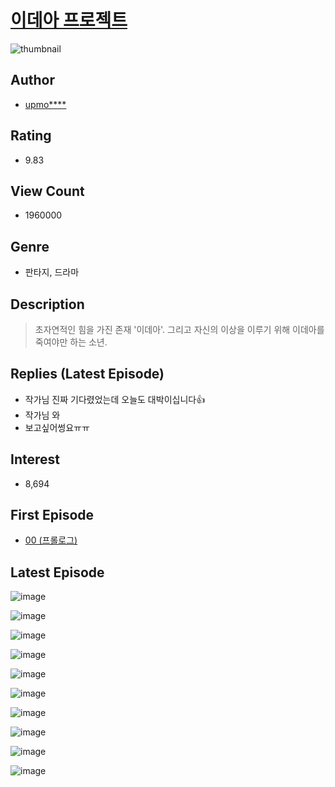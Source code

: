 # [이데아 프로젝트](https://comic.naver.com/bestChallenge/list?titleId=715560)
![thumbnail](https://image-comic.pstatic.net/user_contents_data/challenge_comic/2023/04/14/313107/upload_3559643835421308258_480x623.jpeg)

## Author
- [upmo****](https://comic.naver.com/artistTitle?id=313107)

## Rating
- 9.83

## View Count
- 1960000

## Genre
- 판타지, 드라마

## Description
> 초자연적인 힘을 가진 존재 '이데아'. 그리고 자신의 이상을 이루기 위해 이데아를 죽여야만 하는 소년.

## Replies (Latest Episode)
- 작가님 진짜 기다렸었는데 오늘도 대박이십니다👍
- 작가님 와
- 보고싶어썽요ㅠㅠ

## Interest
- 8,694

## First Episode
- [00 (프롤로그)](https://comic.naver.com/bestChallenge/detail?titleId=715560&no=1)

## Latest Episode
![image](https://image-comic.pstatic.net/user_contents_data/challenge_comic/2023/04/14/313107/upload_3834361415614935862.jpeg)

![image](https://image-comic.pstatic.net/user_contents_data/challenge_comic/2023/04/14/313107/upload_3918524412859736932.jpeg)

![image](https://image-comic.pstatic.net/user_contents_data/challenge_comic/2023/04/14/313107/upload_3618469013214343220.jpeg)

![image](https://image-comic.pstatic.net/user_contents_data/challenge_comic/2023/04/14/313107/upload_3906366038968853094.jpeg)

![image](https://image-comic.pstatic.net/user_contents_data/challenge_comic/2023/04/14/313107/upload_3690762984300569144.jpeg)

![image](https://image-comic.pstatic.net/user_contents_data/challenge_comic/2023/04/14/313107/upload_7291387399654945847.jpeg)

![image](https://image-comic.pstatic.net/user_contents_data/challenge_comic/2023/04/14/313107/upload_3832673479814243637.jpeg)

![image](https://image-comic.pstatic.net/user_contents_data/challenge_comic/2023/04/14/313107/upload_3486127172273792102.jpeg)

![image](https://image-comic.pstatic.net/user_contents_data/challenge_comic/2023/04/14/313107/upload_3472898062431959093.jpeg)

![image](https://image-comic.pstatic.net/user_contents_data/challenge_comic/2023/04/14/313107/upload_7233396940152517426.jpeg)
